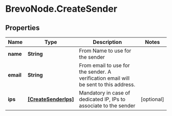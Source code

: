 # BrevoNode.CreateSender

## Properties
Name | Type | Description | Notes
------------ | ------------- | ------------- | -------------
**name** | **String** | From Name to use for the sender | 
**email** | **String** | From email to use for the sender. A verification email will be sent to this address. | 
**ips** | [**[CreateSenderIps]**](CreateSenderIps.md) | Mandatory in case of dedicated IP, IPs to associate to the sender | [optional] 


